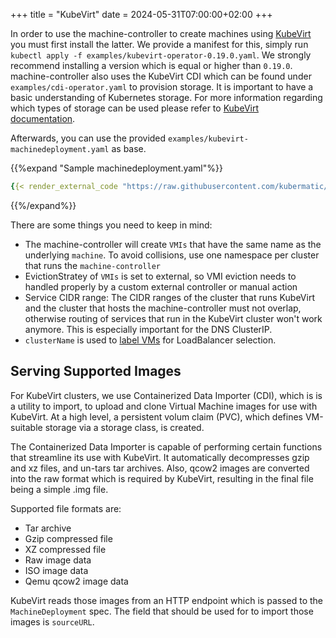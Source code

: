 +++
title = "KubeVirt"
date = 2024-05-31T07:00:00+02:00
+++

In order to use the machine-controller to create machines using [KubeVirt](https://kubevirt.io)
you must first install the latter. We provide a manifest for this, simply run
`kubectl apply -f examples/kubevirt-operator-0.19.0.yaml`. We strongly recommend installing a version
which is equal or higher than `0.19.0`. machine-controller also uses the KubeVirt CDI which can be
found under `examples/cdi-operator.yaml` to provision storage. It is important to have a basic
understanding of Kubernetes storage. For more information regarding which types of storage can be
used please refer to [KubeVirt documentation][1].

Afterwards, you can use the provided `examples/kubevirt-machinedeployment.yaml` as base.

{{%expand "Sample machinedeployment.yaml"%}}
```yaml
{{< render_external_code "https://raw.githubusercontent.com/kubermatic/machine-controller/main/examples/kubevirt-machinedeployment.yaml" >}}
```
{{%/expand%}}

There are some things you need to keep in mind:

* The machine-controller will create `VMIs` that have the same name as the underlying `machine`. To
  avoid collisions, use one namespace per cluster that runs the `machine-controller`
* EvictionStratey of `VMIs` is set to external, so VMI eviction needs to handled properly by a custom
  external controller or manual action
* Service CIDR range: The CIDR ranges of the cluster that runs KubeVirt and the cluster that hosts the
  machine-controller must not overlap, otherwise routing of services that run in the KubeVirt cluster
  won't work anymore. This is especially important for the DNS ClusterIP.
* `clusterName` is used to [label VMs][2] for LoadBalancer selection.

## Serving Supported Images

For KubeVirt clusters, we use Containerized Data Importer (CDI), which is is a utility to import, to
upload and clone Virtual Machine images for use with KubeVirt. At a high level, a persistent volum
claim (PVC), which defines VM-suitable storage via a storage class, is created.

The Containerized Data Importer is capable of performing certain functions that streamline its use
with KubeVirt. It automatically decompresses gzip and xz files, and un-tars tar archives. Also, qcow2
images are converted into the raw format which is required by KubeVirt, resulting in the final file
being a simple .img file.

Supported file formats are:

- Tar archive
- Gzip compressed file
- XZ compressed file
- Raw image data
- ISO image data
- Qemu qcow2 image data

KubeVirt reads those images from an HTTP endpoint which is passed to the `MachineDeployment` spec.
The field that should be used for to import those images is `sourceURL`.

[1]: https://github.com/kubevirt/containerized-data-importer/blob/main/doc/basic_pv_pvc_dv.md
[2]: https://github.com/kubevirt/cloud-provider-kubevirt#prerequisites
